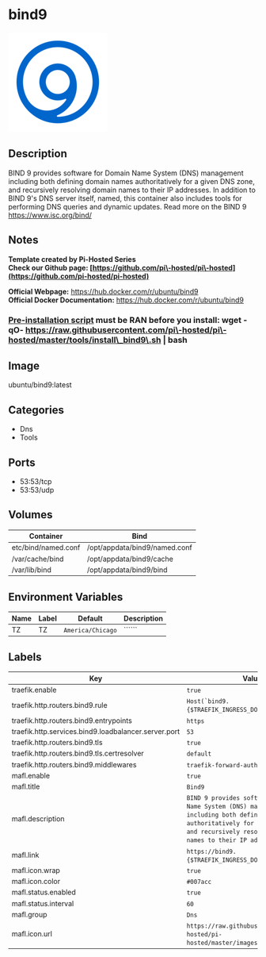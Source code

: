 # bind9

![Logo](images/bind9.png)

## Description
BIND 9 provides software for Domain Name System (DNS) management including both defining domain names authoritatively for a given DNS zone, and recursively resolving domain names to their IP addresses. In addition to BIND 9's DNS server itself, named, this container also includes tools for performing DNS queries and dynamic updates. Read more on the BIND 9 https://www.isc.org/bind/ 

## Notes
**Template created by Pi\-Hosted Series**  
**Check our Github page: [https://github.com/pi\-hosted/pi\-hosted](https://github.com/pi-hosted/pi-hosted)**  
  
**Official Webpage:** <https://hub.docker.com/r/ubuntu/bind9>  
**Official Docker Documentation:** <https://hub.docker.com/r/ubuntu/bind9>  
  
### **[Pre\-installation script](https://github.com/pi-hosted/pi-hosted/blob/master/tools/install_bind9.sh) must be RAN before you install:** wget \-qO\- https://raw.githubusercontent.com/pi\-hosted/pi\-hosted/master/tools/install\_bind9\.sh \| bash

  
  


## Image
ubuntu/bind9:latest

## Categories
- Dns
- Tools

## Ports
- 53:53/tcp
- 53:53/udp

## Volumes
| Container | Bind |
|-----------|------|
| etc/bind/named.conf | /opt/appdata/bind9/named.conf |
| /var/cache/bind | /opt/appdata/bind9/cache |
| /var/lib/bind | /opt/appdata/bind9/bind |

## Environment Variables
| Name | Label | Default | Description |
|------|-------|---------|-------------|
| TZ | TZ | ```America/Chicago``` | `````` |

## Labels
| Key | Value |
|-----|-------|
| traefik.enable | ```true``` |
| traefik.http.routers.bind9.rule | ```Host(`bind9.{$TRAEFIK_INGRESS_DOMAIN}`)``` |
| traefik.http.routers.bind9.entrypoints | ```https``` |
| traefik.http.services.bind9.loadbalancer.server.port | ```53``` |
| traefik.http.routers.bind9.tls | ```true``` |
| traefik.http.routers.bind9.tls.certresolver | ```default``` |
| traefik.http.routers.bind9.middlewares | ```traefik-forward-auth``` |
| mafl.enable | ```true``` |
| mafl.title | ```Bind9``` |
| mafl.description | ```BIND 9 provides software for Domain Name System (DNS) management including both defining domain names authoritatively for a given DNS zone, and recursively resolving domain names to their IP addresses.``` |
| mafl.link | ```https://bind9.{$TRAEFIK_INGRESS_DOMAIN}``` |
| mafl.icon.wrap | ```true``` |
| mafl.icon.color | ```#007acc``` |
| mafl.status.enabled | ```true``` |
| mafl.status.interval | ```60``` |
| mafl.group | ```Dns``` |
| mafl.icon.url | ```https://raw.githubusercontent.com/pi-hosted/pi-hosted/master/images/bind9.png``` |

